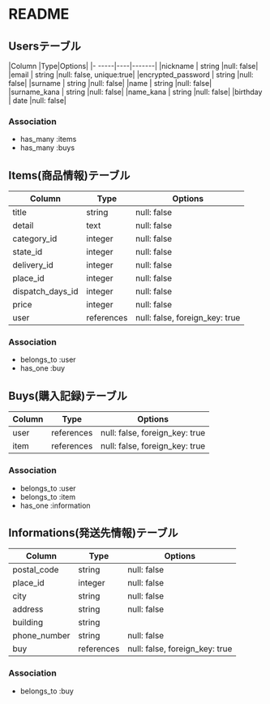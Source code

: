 # README

## Usersテーブル

|Column   |Type|Options|
|-   -----|----|-------|
|nickname | string |null: false|
|email    | string |null: false, unique:true|
|encrypted_password | string |null: false|
|surname  | string |null: false|
|name     | string |null: false|
|surname_kana | string |null: false|
|name_kana | string |null: false|
|birthday | date   |null: false|

### Association
- has_many :items
- has_many :buys


## Items(商品情報)テーブル

|Column       |Type|Options|
|-------------|----|-------|
|title        | string |null: false|
|detail       | text   |null: false|
|category_id  | integer |null: false|
|state_id     | integer |null: false|
|delivery_id  | integer |null: false|
|place_id     | integer |null: false|
|dispatch_days_id | integer |null: false|
|price        | integer |null: false|
|user         | references |null: false, foreign_key: true|


### Association
- belongs_to :user
- has_one :buy



## Buys(購入記録)テーブル

|Column          |Type        |Options|
|---------------|------------|-------|
|user  | references |null: false, foreign_key: true|
|item  | references |null: false, foreign_key: true|

### Association

- belongs_to :user
- belongs_to :item
- has_one :information


## Informations(発送先情報)テーブル

|Column        |Type        |Options|
|-------------|------------|-------|
|postal_code  | string     |null: false|
|place_id     | integer    |null: false|
|city         | string     |null: false|
|address      | string     |null: false|
|building     | string     |           |
|phone_number | string     |null: false|
|buy          | references |null: false, foreign_key: true|

### Association

- belongs_to :buy
